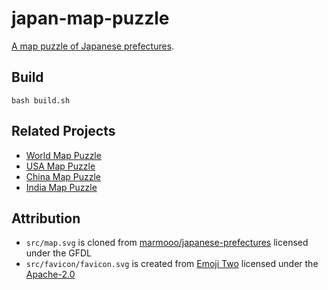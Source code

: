# japan-map-puzzle

[A map puzzle of Japanese prefectures](https://marmooo.github.io/japan-map-puzzle/).

## Build

```
bash build.sh
```

## Related Projects

- [World Map Puzzle](https://marmooo.github.io/world-map-puzzle/)
- [USA Map Puzzle](https://marmooo.github.io/usa-map-puzzle/)
- [China Map Puzzle](https://marmooo.github.io/china-map-puzzle/)
- [India Map Puzzle](https://marmooo.github.io/india-map-puzzle/)

## Attribution

- `src/map.svg` is cloned from
  [marmooo/japanese-prefectures](https://github.com/marmooo/japanese-prefectures)
  licensed under the GFDL
- `src/favicon/favicon.svg` is created from
  [Emoji Two](https://github.com/EmojiTwo/emojitwo) licensed under the
  [Apache-2.0](https://github.com/EmojiTwo/emojitwo/blob/master/LICENSE.md)

